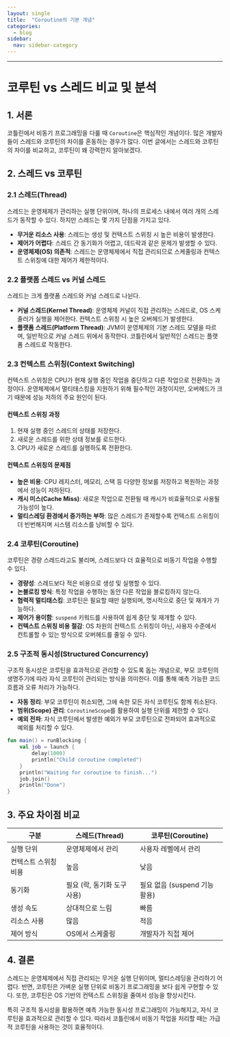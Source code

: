 ```yaml
---
layout: single
title:  "Coroutine의 기본 개념"
categories:
  - blog
sidebar:
  nav: sidebar-category
---
```


---

# 코루틴 vs 스레드 비교 및 분석

## 1. 서론
코틀린에서 비동기 프로그래밍을 다룰 때 `Coroutine`은 핵심적인 개념이다. 많은 개발자들이 스레드와 코루틴의 차이를 혼동하는 경우가 많다. 이번 글에서는 스레드와 코루틴의 차이를 비교하고, 코루틴이 왜 강력한지 알아보겠다.

## 2. 스레드 vs 코루틴

### 2.1 스레드(Thread)
스레드는 운영체제가 관리하는 실행 단위이며, 하나의 프로세스 내에서 여러 개의 스레드가 동작할 수 있다. 하지만 스레드는 몇 가지 단점을 가지고 있다.

- **무거운 리소스 사용**: 스레드는 생성 및 컨텍스트 스위칭 시 높은 비용이 발생한다.
- **제어가 어렵다**: 스레드 간 동기화가 어렵고, 데드락과 같은 문제가 발생할 수 있다.
- **운영체제(OS) 의존적**: 스레드는 운영체제에서 직접 관리되므로 스케줄링과 컨텍스트 스위칭에 대한 제어가 제한적이다.

### 2.2 플랫폼 스레드 vs 커널 스레드
스레드는 크게 플랫폼 스레드와 커널 스레드로 나뉜다.

- **커널 스레드(Kernel Thread)**: 운영체제 커널이 직접 관리하는 스레드로, OS 스케줄러가 실행을 제어한다. 컨텍스트 스위칭 시 높은 오버헤드가 발생한다.
- **플랫폼 스레드(Platform Thread)**: JVM이 운영체제의 기본 스레드 모델을 따르며, 일반적으로 커널 스레드 위에서 동작한다. 코틀린에서 일반적인 스레드는 플랫폼 스레드로 작동한다.

### 2.3 컨텍스트 스위칭(Context Switching)
컨텍스트 스위칭은 CPU가 현재 실행 중인 작업을 중단하고 다른 작업으로 전환하는 과정이다. 운영체제에서 멀티태스킹을 지원하기 위해 필수적인 과정이지만, 오버헤드가 크기 때문에 성능 저하의 주요 원인이 된다.

#### 컨텍스트 스위칭 과정
1. 현재 실행 중인 스레드의 상태를 저장한다.
2. 새로운 스레드를 위한 상태 정보를 로드한다.
3. CPU가 새로운 스레드를 실행하도록 전환한다.

#### 컨텍스트 스위칭의 문제점
- **높은 비용**: CPU 레지스터, 메모리, 스택 등 다양한 정보를 저장하고 복원하는 과정에서 성능이 저하된다.
- **캐시 미스(Cache Miss)**: 새로운 작업으로 전환될 때 캐시가 비효율적으로 사용될 가능성이 높다.
- **멀티스레딩 환경에서 증가하는 부하**: 많은 스레드가 존재할수록 컨텍스트 스위칭이 더 빈번해지며 시스템 리소스를 낭비할 수 있다.

### 2.4 코루틴(Coroutine)
코루틴은 경량 스레드라고도 불리며, 스레드보다 더 효율적으로 비동기 작업을 수행할 수 있다.

- **경량성**: 스레드보다 적은 비용으로 생성 및 실행할 수 있다.
- **논블로킹 방식**: 특정 작업을 수행하는 동안 다른 작업을 블로킹하지 않는다.
- **협력적 멀티태스킹**: 코루틴은 필요할 때만 실행되며, 명시적으로 중단 및 재개가 가능하다.
- **제어가 용이함**: `suspend` 키워드를 사용하여 쉽게 중단 및 재개할 수 있다.
- **컨텍스트 스위칭 비용 절감**: OS 차원의 컨텍스트 스위칭이 아닌, 사용자 수준에서 컨트롤할 수 있는 방식으로 오버헤드를 줄일 수 있다.

### 2.5 구조적 동시성(Structured Concurrency)
구조적 동시성은 코루틴을 효과적으로 관리할 수 있도록 돕는 개념으로, 부모 코루틴의 생명주기에 따라 자식 코루틴이 관리되는 방식을 의미한다. 이를 통해 예측 가능한 코드 흐름과 오류 처리가 가능하다.

- **자동 정리**: 부모 코루틴이 취소되면, 그에 속한 모든 자식 코루틴도 함께 취소된다.
- **범위(Scope) 관리**: `CoroutineScope`를 활용하여 실행 단위를 제한할 수 있다.
- **예외 전파**: 자식 코루틴에서 발생한 예외가 부모 코루틴으로 전파되어 효과적으로 예외를 처리할 수 있다.

```kotlin
fun main() = runBlocking {
    val job = launch {
        delay(1000)
        println("Child coroutine completed")
    }
    println("Waiting for coroutine to finish...")
    job.join()
    println("Done")
}
```

## 3. 주요 차이점 비교
| 구분 | 스레드(Thread) | 코루틴(Coroutine) |
|------|---------------|----------------|
| 실행 단위 | 운영체제에서 관리 | 사용자 레벨에서 관리 |
| 컨텍스트 스위칭 비용 | 높음 | 낮음 |
| 동기화 | 필요 (락, 동기화 도구 사용) | 필요 없음 (suspend 기능 활용) |
| 생성 속도 | 상대적으로 느림 | 빠름 |
| 리소스 사용 | 많음 | 적음 |
| 제어 방식 | OS에서 스케줄링 | 개발자가 직접 제어 |

## 4. 결론
스레드는 운영체제에서 직접 관리되는 무거운 실행 단위이며, 멀티스레딩을 관리하기 어렵다. 반면, 코루틴은 가벼운 실행 단위로 비동기 프로그래밍을 보다 쉽게 구현할 수 있다. 또한, 코루틴은 OS 기반의 컨텍스트 스위칭을 줄여서 성능을 향상시킨다. 

특히 구조적 동시성을 활용하면 예측 가능한 동시성 프로그래밍이 가능해지고, 자식 코루틴을 효과적으로 관리할 수 있다. 따라서 코틀린에서 비동기 작업을 처리할 때는 가급적 코루틴을 사용하는 것이 효율적이다.

